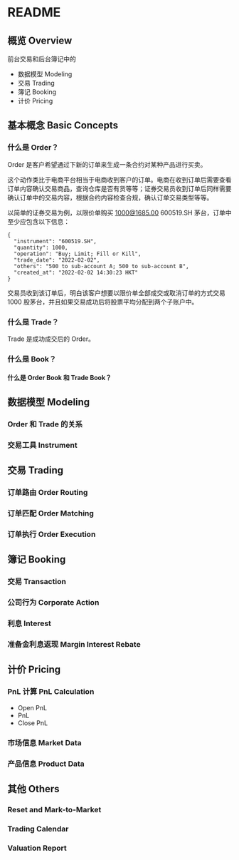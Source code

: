 README
====

## 概览 Overview

前台交易和后台簿记中的

- 数据模型 Modeling
- 交易 Trading
- 簿记 Booking
- 计价 Pricing

## 基本概念 Basic Concepts

### 什么是 Order？

Order 是客户希望通过下新的订单来生成一条合约对某种产品进行买卖。 

这个动作类比于电商平台相当于电商收到客户的订单。电商在收到订单后需要查看订单内容确认交易商品，查询仓库是否有货等等；证券交易员收到订单后同样需要确认订单中的交易内容，根据合约内容检查合规，确认订单交易类型等等。

以简单的证券交易为例，以限价单购买 1000@1685.00 600519.SH 茅台，订单中至少应包含以下信息：

```
{
  "instrument": "600519.SH",
  "quantity": 1000,
  "operation": "Buy; Limit; Fill or Kill",
  "trade_date": "2022-02-02",
  "others": "500 to sub-account A; 500 to sub-account B",
  "created_at": "2022-02-02 14:30:23 HKT"
}
```

交易员收到该订单后，明白该客户想要以限价单全部成交或取消订单的方式交易 1000 股茅台，并且如果交易成功后将股票平均分配到两个子账户中。

### 什么是 Trade？

Trade 是成功成交后的 Order。

### 什么是 Book？

#### 什么是 Order Book 和 Trade Book？

## 数据模型 Modeling

### Order 和 Trade 的关系

### 交易工具 Instrument

## 交易 Trading

### 订单路由 Order Routing

### 订单匹配 Order Matching

### 订单执行 Order Execution

## 簿记 Booking

### 交易 Transaction

### 公司行为 Corporate Action

### 利息 Interest

### 准备金利息返现 Margin Interest Rebate

## 计价 Pricing

### PnL 计算 PnL Calculation

- Open PnL
- PnL
- Close PnL

### 市场信息 Market Data

### 产品信息 Product Data

## 其他 Others

### Reset and Mark-to-Market
### Trading Calendar
### Valuation Report